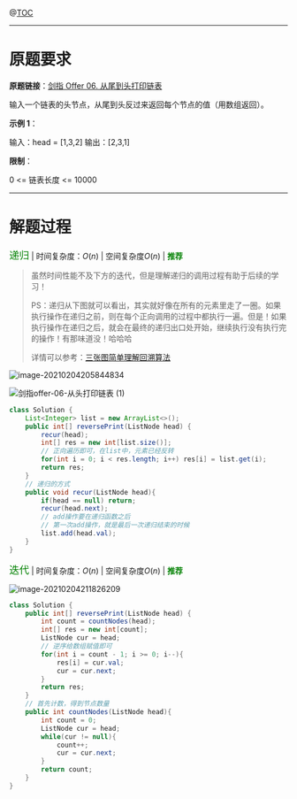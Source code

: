 @[TOC](目录)

***

# 原题要求

**原题链接**：[剑指 Offer 06. 从尾到头打印链表](https://leetcode-cn.com/problems/cong-wei-dao-tou-da-yin-lian-biao-lcof/)

输入一个链表的头节点，从尾到头反过来返回每个节点的值（用数组返回）。

**示例 1**：

输入：head = [1,3,2]
输出：[2,3,1]

**限制**：

0 <= 链表长度 <= 10000

***

# 解题过程

<font color=green size=4>递归</font> | 时间复杂度：$O(n)$ | 空间复杂度$O(n)$ | <font color=green>**推荐**</font>

> 虽然时间性能不及下方的迭代，但是理解递归的调用过程有助于后续的学习！
>
> PS：递归从下图就可以看出，其实就好像在所有的元素里走了一圈。如果执行操作在递归之前，则在每个正向调用的过程中都执行一遍。但是！如果执行操作在递归之后，就会在最终的递归出口处开始，继续执行没有执行完的操作！有那味道没！哈哈哈 
>
> 详情可以参考：[三张图简单理解回溯算法](https://blog.csdn.net/qyb19970829/article/details/113665450)

![image-20210204205844834](https://gitee.com/qiangyuanbao/MyBlogPic/raw/master/img/image-20210204205844834.png)

![剑指offer-06-从头打印链表 (1)](https://gitee.com/qiangyuanbao/MyBlogPic/raw/master/img/%E5%89%91%E6%8C%87offer-06-%E4%BB%8E%E5%A4%B4%E6%89%93%E5%8D%B0%E9%93%BE%E8%A1%A8%20(1).jpeg)



```java
class Solution {
    List<Integer> list = new ArrayList<>();
    public int[] reversePrint(ListNode head) {
        recur(head);
        int[] res = new int[list.size()];
        // 正向遍历即可，在list中，元素已经反转
        for(int i = 0; i < res.length; i++) res[i] = list.get(i);
        return res;
    }
    // 递归的方式
    public void recur(ListNode head){
        if(head == null) return;
        recur(head.next);
        // add操作要在递归函数之后
        // 第一次add操作，就是最后一次递归结束的时候
        list.add(head.val);
    }
}
```



<font color=green size=4>迭代</font> | 时间复杂度：$O(n)$ | 空间复杂度$O(n)$ | <font color=green>**推荐**</font>

![image-20210204211826209](https://gitee.com/qiangyuanbao/MyBlogPic/raw/master/img/image-20210204211826209.png)

```java
class Solution {
    public int[] reversePrint(ListNode head) {
        int count = countNodes(head);
        int[] res = new int[count];
        ListNode cur = head;
        // 逆序给数组赋值即可
        for(int i = count - 1; i >= 0; i--){
            res[i] = cur.val;
            cur = cur.next;
        }
        return res;
    }
    // 首先计数，得到节点数量
    public int countNodes(ListNode head){
        int count = 0;
        ListNode cur = head;
        while(cur != null){
            count++;
            cur = cur.next;
        }
        return count;
    }
}
```

